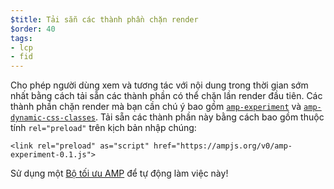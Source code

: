 ```yaml
---
$title: Tải sẵn các thành phần chặn render
$order: 40
tags:
- lcp
- fid
---
```


Cho phép người dùng xem và tương tác với nội dung trong thời gian sớm nhất bằng cách tải sẵn các thành phần có thể chặn lần render đầu tiên. Các thành phần chặn render mà bạn cần chú ý bao gồm [`amp-experiment`](https://amp.dev/documentation/components/amp-experiment/?format=websites) và [`amp-dynamic-css-classes`](https://amp.dev/documentation/components/amp-dynamic-css-classes/). Tải sẵn các thành phần này bằng cách bao gồm thuộc tính `rel="preload"` trên kịch bản nhập chúng:

```
<link rel="preload" as="script" href="https://ampjs.org/v0/amp-experiment-0.1.js">
```

Sử dụng một [Bộ tối ưu AMP](https://amp.dev/documentation/guides-and-tutorials/optimize-and-measure/amp-optimizer-guide/) để tự động làm việc này!
